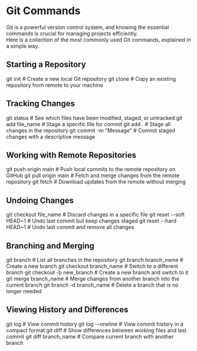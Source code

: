 # Git Commands

Git is a powerful version control system, and knowing the essential commands is crucial for managing projects efficiently.  
Here is a collection of the most commonly used Git commands, explained in a simple way.

## Starting a Repository

git init                  # Create a new local Git repository
git clone <url>           # Copy an existing repository from remote to your machine

## Tracking Changes

git status                 # See which files have been modified, staged, or untracked
git add file_name          # Stage a specific file for commit
git add .                  # Stage all changes in the repository
git commit -m "Message"    # Commit staged changes with a descriptive message

## Working with Remote Repositories

git push origin main       # Push local commits to the remote repository on GitHub
git pull origin main       # Fetch and merge changes from the remote repository
git fetch                  # Download updates from the remote without merging

## Undoing Changes

git checkout file_name     # Discard changes in a specific file
git reset --soft HEAD~1    # Undo last commit but keep changes staged
git reset --hard HEAD~1    # Undo last commit and remove all changes

## Branching and Merging

git branch                 # List all branches in the repository
git branch branch_name     # Create a new branch
git checkout branch_name   # Switch to a different branch
git checkout -b new_branch # Create a new branch and switch to it
git merge branch_name      # Merge changes from another branch into the current branch
git branch -d branch_name  # Delete a branch that is no longer needed

## Viewing History and Differences

git log                    # View commit history
git log --oneline          # View commit history in a compact format
git diff                   # Show differences between working files and last commit
git diff branch_name       # Compare current branch with another branch

